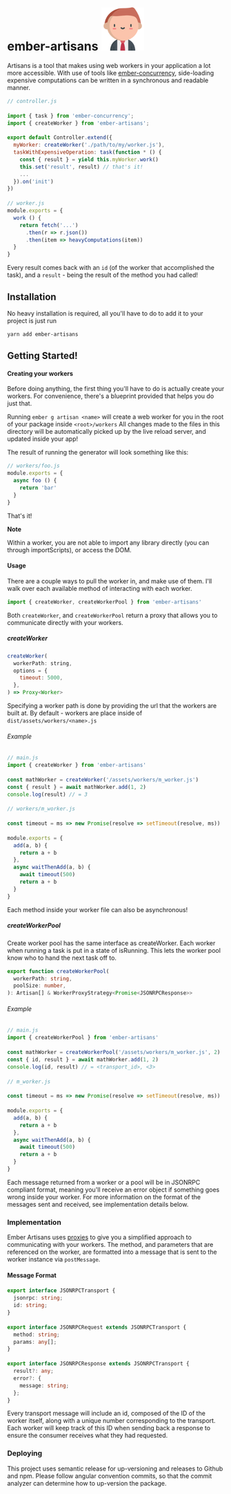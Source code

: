 
# ember-artisans <img src='https://raw.githubusercontent.com/srowhani/files/master/leader.png' width=100 height=100/> 

Artisans is a tool that makes using web workers in your application a lot more accessible. With use of tools like [ember-concurrency](http://ember-concurrency.com/docs/introduction/), side-loading expensive computations can be written in a synchronous and readable manner.

```js
// controller.js

import { task } from 'ember-concurrency';
import { createWorker } from 'ember-artisans';

export default Controller.extend({
  myWorker: createWorker('./path/to/my/worker.js'),
  taskWithExpensiveOperation: task(function * () {
    const { result } = yield this.myWorker.work()
    this.set('result', result) // that's it!
    ...
  }).on('init')
})

// worker.js
module.exports = {
  work () {
    return fetch('...')
      .then(r => r.json())
      .then(item => heavyComputations(item))
  }
}
```

Every result comes back with an `id` (of the worker that accomplished the task), and a `result` - being the result of the method you had called!

## Installation

No heavy installation is required, all you'll have to do to add it to your project is just run

```sh
yarn add ember-artisans
 ```

## Getting Started!

#### Creating your workers

Before doing anything, the first thing you'll have to do is actually create your workers. For convenience, there's a blueprint provided that helps you do just that.

Running `ember g artisan <name>` will create a web worker for you in the root of your package inside `<root>/workers`
All changes made to the files in this directory will be automatically picked up by the live reload server, and updated inside your app!

The result of running the generator will look something like this:

```js
// workers/foo.js
module.exports = {
  async foo () {
    return 'bar'
  }
}
```

That's it! 

**Note**

Within a worker, you are not able to import any library directly (you can through importScripts), or access the DOM.

#### Usage

There are a couple ways to pull the worker in, and make use of them. I'll walk over each available method of interacting with each worker.

```js
import { createWorker, createWorkerPool } from 'ember-artisans'
```

Both `createWorker`, and `createWorkerPool` return a proxy that allows you to communicate directly with your workers.

##### createWorker
```js
createWorker(
  workerPath: string,
  options = {
    timeout: 5000,
  },
) => Proxy<Worker>
```

Specifying a worker path is done by providing the url that the workers are built at. By default - workers are place inside of `dist/assets/workers/<name>.js`


###### Example

```js
// main.js
import { createWorker } from 'ember-artisans'

const mathWorker = createWorker('/assets/workers/m_worker.js')
const { result } = await mathWorker.add(1, 2)
console.log(result) // = 3

// workers/m_worker.js

const timeout = ms => new Promise(resolve => setTimeout(resolve, ms))

module.exports = {
  add(a, b) {
    return a + b
  },
  async waitThenAdd(a, b) {
    await timeout(500)
    return a + b
  }
}
```

Each method inside your worker file can also be asynchronous!

##### createWorkerPool

Create worker pool has the same interface as createWorker. Each worker when running a task is put in a state of isRunning. This lets the worker pool know who to hand the next task off to.

```ts
export function createWorkerPool(
  workerPath: string,
  poolSize: number,
): Artisan[] & WorkerProxyStrategy<Promise<JSONRPCResponse>>
```

###### Example

```js
// main.js
import { createWorkerPool } from 'ember-artisans'

const mathWorker = createWorkerPool('/assets/workers/m_worker.js', 2)
const { id, result } = await mathWorker.add(1, 2)
console.log(id, result) // = <transport_id>, <3>

// m_worker.js

const timeout = ms => new Promise(resolve => setTimeout(resolve, ms))

module.exports = {
  add(a, b) {
    return a + b
  },
  async waitThenAdd(a, b) {
    await timeout(500)
    return a + b
  }
}
```

Each message returned from a worker or a pool will be in JSONRPC compliant format, meaning you'll receive an error object if something goes wrong inside your worker. For more information on the format of the messages sent and received, see implementation details below.


### Implementation

Ember Artisans uses [proxies](https://developer.mozilla.org/en-US/docs/Web/JavaScript/Reference/Global_Objects/Proxy) to give you a simplified approach to communicating with your workers. The method, and parameters that are referenced on the worker, are formatted into a message that is sent to the worker instance via `postMessage`. 

#### Message Format

```ts
export interface JSONRPCTransport {
  jsonrpc: string;
  id: string;
}

export interface JSONRPCRequest extends JSONRPCTransport {
  method: string;
  params: any[];
}

export interface JSONRPCResponse extends JSONRPCTransport {
  result?: any;
  error?: {
    message: string;
  };
}
```

Every transport message will include an id, composed of the ID of the worker itself, along with a unique number corresponding to the transport. Each worker will keep track of this ID when sending back a response to ensure the consumer receives what they had requested.


### Deploying

This project uses semantic release for up-versioning and releases to Github and npm. Please follow angular convention commits, so that the commit analyzer can determine how to up-version the package.
